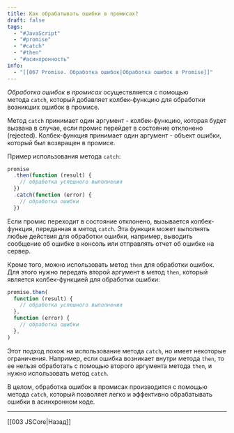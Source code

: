 ```yaml
---
title: Как обрабатывать ошибки в промисах?
draft: false
tags:
  - "#JavaScript"
  - "#promise"
  - "#catch"
  - "#then"
  - "#асинхронность"
info:
  - "[[067 Promise. Обработка ошибок|Обработка ошибок в Promise]]"
---
```

_Обработка ошибок в промисах_ осуществляется с помощью метода `catch`, который добавляет колбек-функцию для обработки возникших ошибок в промисе.

Метод `catch` принимает один аргумент - колбек-функцию, которая будет вызвана в случае, если промис перейдет в состояние отклонено (rejected). Колбек-функция принимает один аргумент - объект ошибки, который был возвращен в промисе.

Пример использования метода `catch`:

```javascript
promise
  .then(function (result) {
    // обработка успешного выполнения
  })
  .catch(function (error) {
    // обработка ошибки
  })
```

Если промис переходит в состояние отклонено, вызывается колбек-функция, переданная в метод `catch`. Эта функция может выполнять любые действия для обработки ошибки, например, выводить сообщение об ошибке в консоль или отправлять отчет об ошибке на сервер.

Кроме того, можно использовать метод `then` для обработки ошибок. Для этого нужно передать второй аргумент в метод `then`, который является колбек-функцией для обработки ошибки:

```javascript
promise.then(
  function (result) {
    // обработка успешного выполнения
  },
  function (error) {
    // обработка ошибки
  },
)
```

Этот подход похож на использование метода `catch`, но имеет некоторые ограничения. Например, если ошибка возникает внутри метода `then`, то ее нельзя обработать с помощью второго аргумента метода `then`, и нужно использовать метод `catch`.

В целом, обработка ошибок в промисах производится с помощью метода `catch`, который позволяет легко и эффективно обрабатывать ошибки в асинхронном коде.

---

[[003 JSCore|Назад]]